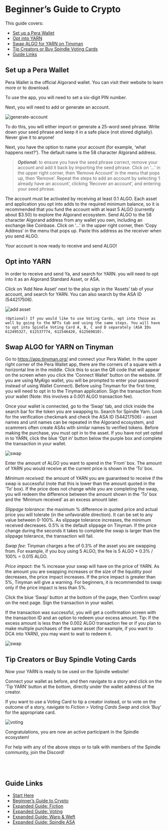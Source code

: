# Beginner’s Guide to Crypto

This guide covers:

- [Set up a Pera Wallet](#set-up-a-pera-wallet)
- [Opt into YARN](#opt-into-yarn)
- [Swap ALGO for YARN on Tinyman](#swap-algo-for-yarn-on-tinyman)
- [Tip Creators or Buy Spindle Voting Cards](#tip-creators-or-buy-spindle-voting-cards)
- [Guide Links](#guide-links)

## Set up a Pera Wallet

Pera Wallet is the official Algorand wallet. You can visit their website to learn more or to download.

To use the app, you will need to set a six-digit PIN number.

Next, you will need to add or generate an account.

![generate-account](/images/crypto/01-generate.jpg)

To do this, you will either import or generate a 25-word seed phrase. Write down your seed phrase and keep it in a safe place (not stored digitally). Never give it to anyone!

Next, you have the option to name your account (for example, ‘what happens next?’). The default name is the 58 character Algorand address.

> **_Optional:_** to ensure you have the seed phrase correct, remove your account and add it back by importing the seed phrase. Click on ‘...’ in the upper right corner, then ‘Remove Account’ in the menu that pops up, then ‘Remove’. Repeat the steps to add an account by selecting ‘I already have an account’, clicking ‘Recover an account’, and entering your seed phrase.

The account must be activated by receiving at least 0.1 ALGO. Each asset and application you opt into adds to the required minimum balance, so it is recommended that you fund the account with at least 5 ALGO (currently about $3.50) to explore the Algorand ecosystem. Send ALGO to the 58 character Algorand address from any wallet you own, including an exchange like Coinbase. Click on ‘...’ in the upper right corner, then ‘Copy Address’ in the menu that pops up. Paste this address as the receiver when you send ALGO.

Your account is now ready to receive and send ALGO!

## Opt into YARN

In order to receive and send Ya, and search for YARN.  you will need to opt into it as an Algorand Standard Asset, or ASA.

Click on ‘Add New Asset’ next to the plus sign in the ‘Assets’ tab of your account, and search for YARN. You can also search by the ASA ID (544217506).

![add asset](/images/crypto/02-asset.jpg)

```
(Optional) If you would like to use Voting Cards, opt into those as well by going to the NFTs tab and using the same steps. You will have to opt into Spindle Voting Card A, B, C and D separately (ASA IDs 612495327, 612537774, 612546420, 612569810).
```

## Swap ALGO for YARN on Tinyman

Go to https://app.tinyman.org/ and connect your Pera Wallet. In the upper right corner of the Pera Wallet app, there are the corners of a square with a horizontal line in the middle. Click this to scan the QR code that will appear on the screen when you click the ‘Connect Wallet’ button on the website. (If you are using MyAlgo wallet, you will be prompted to enter your password instead of using Wallet Connect). Before using Tinyman for the first time, you will need to opt in to the Tinyman application. Sign the transaction from your wallet (Note: this involves a 0.001 ALGO transaction fee).

Once your wallet is connected, go to the ‘Swap’ tab, and click inside the search bar for the token you are swapping to. Search for Spindle Yarn. Look for the verification checkmark and check the ASA ID (544217506) - asset names and unit names can be repeated in the Algorand ecosystem, and scammers often create ASAs with similar names to verified tokens. Before making the purchase, you must opt in to the asset. If you have not yet opted in to YARN, click the blue ‘Opt in’ button below the purple box and complete the transaction in your wallet.

![swap](/images/crypto/03-search.jpg)

Enter the amount of ALGO you want to spend in the ‘From’ box. The amount of YARN you would receive at the current price is shown in the ‘To’ box.

*Minimum received*: the amount of YARN you are guaranteed to receive if the swap is successful (note that this is lower than the amount quoted in the ‘To’ box). If the price does not change while you are completing the swap, you will redeem the difference between the amount shown in the ‘To’ box and the ‘Minimum received’ as an excess amount later.

*Slippage tolerance*: the maximum % difference in quoted price and actual price you will tolerate (in the unfavorable direction). It can be set to any value between 0-100%. As slippage tolerance increases, the minimum received decreases. 0.5% is the default slippage on Tinyman. If the price change during the seconds it takes to complete the swap is larger than the slippage tolerance, the transaction will fail.

*Swap fee*: Tinyman charges a fee of 0.3% of the asset you are swapping from. For example, if you buy using 5 ALGO, the fee is 5 ALGO * 0.3% / 100% = 0.015 ALGO.

*Price impact*: the % increase your swap will have on the price of YARN. As the amount you are swapping increases or the size of the liquidity pool decreases, the price impact increases. If the price impact is greater than 5%, Tinyman will give a warning. For beginners, it is recommended to swap only if the price impact is less than 5%.

Click the blue ‘Swap’ button at the bottom of the page, then ‘Confirm swap’ on the next page. Sign the transaction in your wallet.

If the transaction was successful, you will get a confirmation screen with the transaction ID and an option to redeem your excess amount. Tip: If the excess amount is less than the 0.002 ALGO transaction fee or if you plan to make multiple purchases of the same asset (for example, if you want to DCA into YARN), you may want to wait to redeem it.

![swap](/images/crypto/04-swap.jpg)

## Tip Creators or Buy Spindle Voting Cards

Now your YARN is ready to be used on the Spindle website!

Connect your wallet as before, and then navigate to a story and click on the ‘Tip YARN’ button at the bottom, directly under the wallet address of the creator.

If you want to use a Voting Card to tip a creator instead, or to vote on the outcome of a story, navigate to *Fiction > Voting Cards Swap* and click ‘Buy’ for the appropriate card.

![voting](/images/crypto/05-voting-dark.jpg)

Congratulations, you are now an active participant in the Spindle ecosystem!

For help with any of the above steps or to talk with members of the Spindle community, join the Discord!

<br>
<br>

## Guide Links

- [Start Here](/start-here.md)
- [Beginner’s Guide to Crypto](/crypto.md)
- [Expanded Guide: Fiction](/fiction.md)
- [Expanded Guide: Voting](/voting.md)
- [Expanded Guide: Warp & Weft](/warp-and-weft.md)
- [Expanded Guide: Spindle ASA](/spindle.md)
